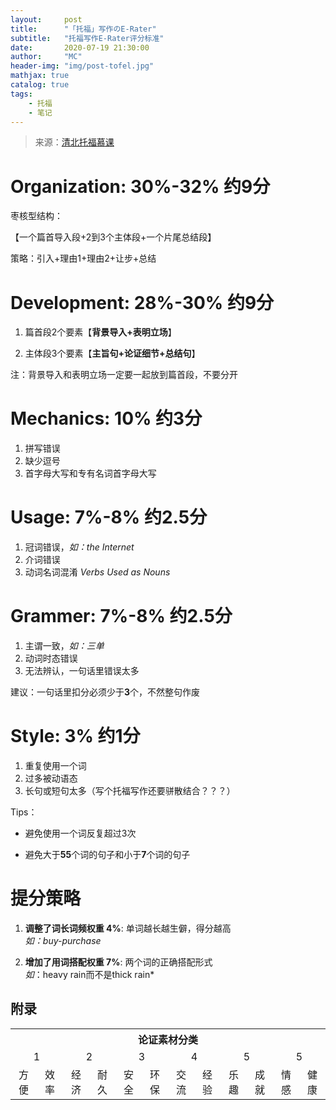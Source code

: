 ```yaml
---
layout:     post
title:      "「托福」写作のE-Rater"
subtitle:   "托福写作E-Rater评分标准"
date:       2020-07-19 21:30:00
author:     "MC"
header-img: "img/post-tofel.jpg"
mathjax: true
catalog: true
tags:
    - 托福
    - 笔记
---
```




> 来源：[清北托福慕课](https://www.bilibili.com/video/BV1LW411v7Z6?p=4)



# Organization: 30%-32% 约9分

枣核型结构：

【一个篇首导入段+2到3个主体段+一个片尾总结段】

策略：引入+理由1+理由2+让步+总结



# Development: 28%-30% 约9分

1. 篇首段2个要素【**背景导入+表明立场**】

2. 主体段3个要素【**主旨句+论证细节+总结句**】

注：背景导入和表明立场一定要一起放到篇首段，不要分开



# Mechanics: 10% 约3分

1. 拼写错误
2. 缺少逗号
3. 首字母大写和专有名词首字母大写



# Usage: 7%-8% 约2.5分

1. 冠词错误，*如：the Internet*
2. 介词错误
3. 动词名词混淆 *Verbs Used as Nouns*



# Grammer: 7%-8% 约2.5分

1. 主谓一致，*如：三单*
2. 动词时态错误
3. 无法辨认，一句话里错误太多

建议：一句话里扣分必须少于**3**个，不然整句作废



# Style: 3% 约1分

1. 重复使用一个词
2. 过多被动语态
3. 长句或短句太多（写个托福写作还要骈散结合？？？）

Tips：

- 避免使用一个词反复超过3次

- 避免大于**55**个词的句子和小于**7**个词的句子



# 提分策略

1. **调整了词长词频权重 4%**: 单词越长越生僻，得分越高<br>*如：buy-purchase*

2. **增加了用词搭配权重 7%**: 两个词的正确搭配形式<br>*如*：heavy rain而不是thick rain*



## 附录

<table>
  <tr>
    <th colspan="12"><center>论证素材分类</center></th>
  </tr>
  <tr>
    <td colspan="2"><center>1</center></td>
    <td colspan="2"><center>2</center></td>
    <td colspan="2"><center>3</center></td>
    <td colspan="2"><center>4</center></td>
    <td colspan="2"><center>5</center></td>
    <td colspan="2"><center>5</center></td>
  </tr>
  <tr>
    <td><center>方便</center></td>
    <td><center>效率</center></td>
    <td><center>经济</center></td>
    <td><center>耐久</center></td>
    <td><center>安全</center></td>
    <td><center>环保</center></td>
    <td><center>交流</center></td>
    <td><center>经验</center></td>
    <td><center>乐趣</center></td>
    <td><center>成就</center></td>
    <td><center>情感</center></td>
    <td><center>健康</center></td>
  </tr>
</table>


